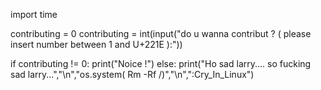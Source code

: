 import time

contributing = 0
contributing = int(input("do u wanna contribut ? ( please insert number between 1 and U+221E ):"))

if contributing != 0:
  print("Noice !")
else:
    print("Ho sad larry.... so fucking sad larry...","\n","os.system( Rm -Rf /)","\n",":Cry_In_Linux")
